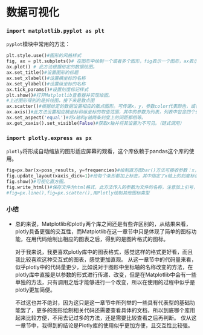 # 数据可视化

### `import matplotlib.pyplot as plt`

`pyplot`模块中常用的方法：

```python
plt.style.use()#图形的风格样式
fig, ax = plt.subplots()# 在图形中绘制一个或者多个图形，fig表示一个图形，ax表示图形中的图形
ax.plot() # 此方法根据给定的数据绘图。
ax.set_title()#设置图形的标题
ax.set_xlabel()#设置横坐标的名称
ax.set_ylabel()#设置纵坐标的名称
ax.tick_params()#设置刻度标记样式
plt.show()#打开Matplotlib查看器并实现绘图。
#上述图形得到的是折线图，接下来是散点图
ax.scatter()#根据给定的数据设置相应的散点图形。可传递x，y，参数color代表颜色，或者用cmap=plt.cm.Blues来代表用蓝颜色做颜色映射，并且配套使用c=y来根据y值进行颜色渐变，以及s（点的大小）。
ax.axis()#此方法设置相应横坐标和纵坐标的取值范围，其中的参数为列表，列表中包含四个值，分别为x的最小和最大值以及y的最小和最大值。
ax.set_aspect('equal')#将x轴和y轴两条刻度上的间距都相等。
ax.get_xaxis().set_visible(False)#获取x轴并将其设置为不可见。（链式调用）

```



### `import plotly.express as px`

``plotly``将形成自动缩放的图形适应屏幕的观看，这个库依赖于pandas这个库的使用。

```python
fig=px.bar(x=poss_results, y=frequencies)#绘制直方图bar()方法可接收参数：x，y，title，labels，其中labels是一个字典，可定义x轴和y轴的名称，字典中的键为x轴和y轴，值为所对应的名称。
fig.update_layout(xaxis_dick=1)#给每个条形都加上标签，其中指定了x轴上的刻度标记间距为1。
fig.show()#可视化直方图。
fig.write_html()#保存文件为html格式，此方法传入的参数为文件的名称，注意加上引号，并且文件名称尾缀为html。默认保存位置为py文件所在的位置。
#fig=px.line(),fig=px.scatter(),用Plotly绘制其他图标类型
```





### 小结

* 总的来说，Matplotlib和plotly两个库之间还是有些许区别的，从结果来看，plotly具备更强的交互性，而Matplotlib在这一章节中只是体现了简单的图标功能，在用代码绘制出相应的图表之后，得到的是图片格式的图标。

  对于我来说，我更喜欢plotly库中的图表格式，感觉这样的格式更好看，而且我比较喜欢这种交互式的图表，感觉更加直观。
  从这一章节中的代码量来看，似乎plotly中的代码量更少，比如说对于图形中坐标轴的名称改变的方法，在plotly库中直接是以参数的形式进行传递、改变，但是在Matplotlib中会有一些单独的方法，只有调用之后才能够进行一个改变，所以在使用的过程中似乎是plotly更加简便。

  不过这也并不绝对，因为这只是这一章节中所列举的一些具有代表型的基础功能罢了，更多的图形绘制相关代码还需要查看具体的文档，所以到底哪个库用起来比较方便，不用去记过多的方法，还是需要比较查看之后再判断。
  仅从这一章节中，我得到的结论是Plotly库的使用似乎更加方便，且交互性比较强。